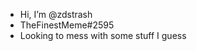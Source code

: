 - Hi, I’m @zdstrash
- TheFinestMeme#2595
- Looking to mess with some stuff I guess

<!---
zdstrash/zdstrash is a ✨ special ✨ repository because its `README.md` (this file) appears on your GitHub profile.
You can click the Preview link to take a look at your changes.
--->
